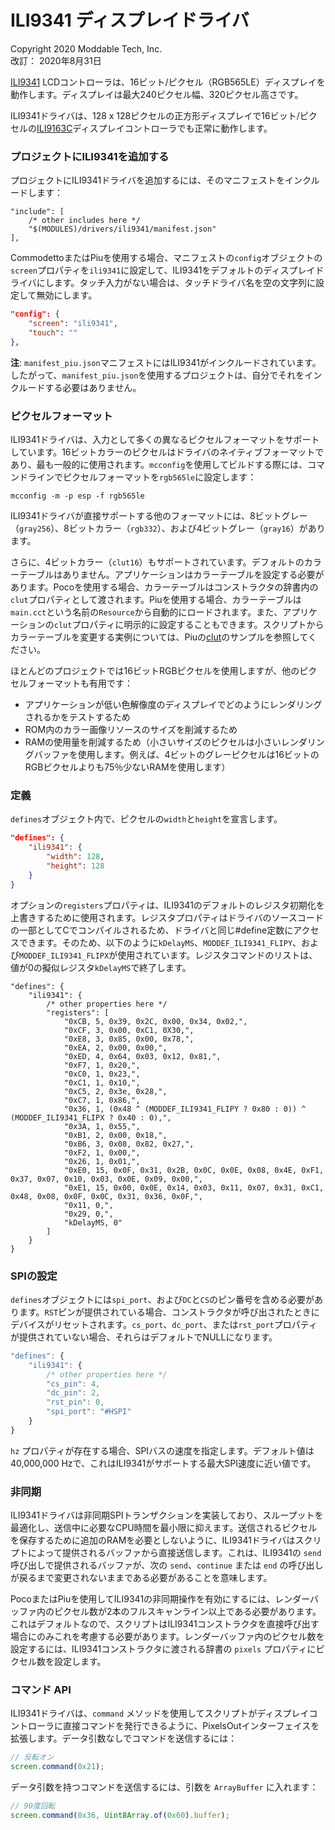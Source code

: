 # ILI9341 ディスプレイドライバ
Copyright 2020 Moddable Tech, Inc.<BR>
改訂： 2020年8月31日

[ILI9341](https://cdn-shop.adafruit.com/datasheets/ILI9341.pdf) LCDコントローラは、16ビット/ピクセル（RGB565LE）ディスプレイを動作します。ディスプレイは最大240ピクセル幅、320ピクセル高さです。

ILI9341ドライバは、128 x 128ピクセルの正方形ディスプレイで16ビット/ピクセルの[ILI9163C](https://www.crystalfontz.com/controllers/Ilitek/ILI9163C/136/)ディスプレイコントローラでも正常に動作します。

### プロジェクトにILI9341を追加する
プロジェクトにILI9341ドライバを追加するには、そのマニフェストをインクルードします：

```
"include": [
	/* other includes here */
	"$(MODULES)/drivers/ili9341/manifest.json"
],
```

CommodettoまたはPiuを使用する場合、マニフェストの`config`オブジェクトの`screen`プロパティを`ili9341`に設定して、ILI9341をデフォルトのディスプレイドライバにします。タッチ入力がない場合は、タッチドライバ名を空の文字列に設定して無効にします。

```json
"config": {
	"screen": "ili9341",
	"touch": ""
},
```

**注**: `manifest_piu.json`マニフェストにはILI9341がインクルードされています。したがって、`manifest_piu.json`を使用するプロジェクトは、自分でそれをインクルードする必要はありません。

### ピクセルフォーマット
ILI9341ドライバは、入力として多くの異なるピクセルフォーマットをサポートしています。16ビットカラーのピクセルはドライバのネイティブフォーマットであり、最も一般的に使用されます。`mcconfig`を使用してビルドする際には、コマンドラインでピクセルフォーマットを`rgb565le`に設定します：

	mcconfig -m -p esp -f rgb565le

ILI9341ドライバが直接サポートする他のフォーマットには、8ビットグレー（`gray256`）、8ビットカラー（`rgb332`）、および4ビットグレー（`gray16`）があります。

さらに、4ビットカラー（`clut16`）もサポートされています。デフォルトのカラーテーブルはありません。アプリケーションはカラーテーブルを設定する必要があります。Pocoを使用する場合、カラーテーブルはコンストラクタの辞書内の`clut`プロパティとして渡されます。Piuを使用する場合、カラーテーブルは`main.cct`という名前の`Resource`から自動的にロードされます。また、アプリケーションの`clut`プロパティに明示的に設定することもできます。スクリプトからカラーテーブルを変更する実例については、Piuの[clut](../../../examples/piu/clut)のサンプルを参照してください。

ほとんどのプロジェクトでは16ビットRGBピクセルを使用しますが、他のピクセルフォーマットも有用です：

- アプリケーションが低い色解像度のディスプレイでどのようにレンダリングされるかをテストするため
- ROM内のカラー画像リソースのサイズを削減するため
- RAMの使用量を削減するため（小さいサイズのピクセルは小さいレンダリングバッファを使用します。例えば、4ビットのグレーピクセルは16ビットのRGBピクセルよりも75％少ないRAMを使用します）

### 定義
`defines`オブジェクト内で、ピクセルの`width`と`height`を宣言します。

```json
"defines": {
	"ili9341": {
		"width": 128,
		"height": 128
	}
}
```

オプションの`registers`プロパティは、ILI9341のデフォルトのレジスタ初期化を上書きするために使用されます。レジスタプロパティはドライバのソースコードの一部としてCでコンパイルされるため、ドライバと同じ#define定数にアクセスできます。そのため、以下のように`kDelayMS`、`MODDEF_ILI9341_FLIPY`、および`MODDEF_ILI9341_FLIPX`が使用されています。レジスタコマンドのリストは、値が0の擬似レジスタ`kDelayMS`で終了します。

```
"defines": {
	"ili9341": {
		/* other properties here */
		"registers": [
			"0xCB, 5, 0x39, 0x2C, 0x00, 0x34, 0x02,",
			"0xCF, 3, 0x00, 0xC1, 0X30,",
			"0xE8, 3, 0x85, 0x00, 0x78,",
			"0xEA, 2, 0x00, 0x00,",
			"0xED, 4, 0x64, 0x03, 0x12, 0x81,",
			"0xF7, 1, 0x20,",
			"0xC0, 1, 0x23,",
			"0xC1, 1, 0x10,",
			"0xC5, 2, 0x3e, 0x28,",
			"0xC7, 1, 0x86,",
			"0x36, 1, (0x48 ^ (MODDEF_ILI9341_FLIPY ? 0x80 : 0)) ^ (MODDEF_ILI9341_FLIPX ? 0x40 : 0),",
			"0x3A, 1, 0x55,",
			"0xB1, 2, 0x00, 0x18,",
			"0xB6, 3, 0x08, 0x82, 0x27,",
			"0xF2, 1, 0x00,",
			"0x26, 1, 0x01,",
			"0xE0, 15, 0x0F, 0x31, 0x2B, 0x0C, 0x0E, 0x08, 0x4E, 0xF1, 0x37, 0x07, 0x10, 0x03, 0x0E, 0x09, 0x00,",
			"0xE1, 15, 0x00, 0x0E, 0x14, 0x03, 0x11, 0x07, 0x31, 0xC1, 0x48, 0x08, 0x0F, 0x0C, 0x31, 0x36, 0x0F,",
			"0x11, 0,",
			"0x29, 0,",
			"kDelayMS, 0"
		]
	}
}
```

### SPIの設定
`defines`オブジェクトには`spi_port`、および`DC`と`CS`のピン番号を含める必要があります。`RST`ピンが提供されている場合、コンストラクタが呼び出されたときにデバイスがリセットされます。`cs_port`、`dc_port`、または`rst_port`プロパティが提供されていない場合、それらはデフォルトでNULLになります。

```js
"defines": {
	"ili9341": {
		/* other properties here */
		"cs_pin": 4,
		"dc_pin": 2,
		"rst_pin": 0,
		"spi_port": "#HSPI"
	}
}
```

`hz` プロパティが存在する場合、SPIバスの速度を指定します。デフォルト値は40,000,000 Hzで、これはILI9341がサポートする最大SPI速度に近い値です。

### 非同期
ILI9341ドライバは非同期SPIトランザクションを実装しており、スループットを最適化し、送信中に必要なCPU時間を最小限に抑えます。送信されるピクセルを保存するために追加のRAMを必要としないように、ILI9341ドライバはスクリプトによって提供されるバッファから直接送信します。これは、ILI9341の `send` 呼び出しで提供されるバッファが、次の `send`、`continue` または `end` の呼び出しが戻るまで変更されないままである必要があることを意味します。

PocoまたはPiuを使用してILI9341の非同期操作を有効にするには、レンダーバッファ内のピクセル数が2本のフルスキャンライン以上である必要があります。これはデフォルトなので、スクリプトはILI9341コンストラクタを直接呼び出す場合にのみこれを考慮する必要があります。レンダーバッファ内のピクセル数を設定するには、ILI9341コンストラクタに渡される辞書の `pixels` プロパティにピクセル数を設定します。

### コマンド API

ILI9341ドライバは、`command` メソッドを使用してスクリプトがディスプレイコントローラに直接コマンドを発行できるように、PixelsOutインターフェイスを拡張します。データ引数なしでコマンドを送信するには：

```js
// 反転オン
screen.command(0x21);
```
データ引数を持つコマンドを送信するには、引数を `ArrayBuffer` に入れます：

```js
// 90度回転
screen.command(0x36, Uint8Array.of(0x60).buffer);
```
